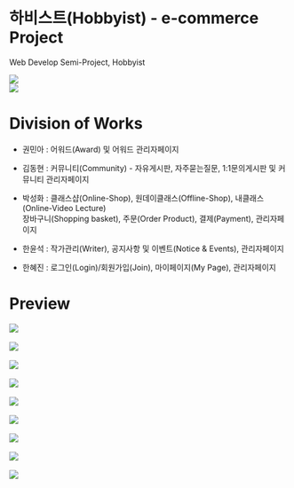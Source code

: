 # 하비스트(Hobbyist) - e-commerce Project
Web Develop Semi-Project, Hobbyist

<img src="https://user-images.githubusercontent.com/46561976/53696722-716d5b80-3e0d-11e9-8a0d-bd298214d262.jpg"><Br>
<img src="https://user-images.githubusercontent.com/46561976/53696913-c65da180-3e0e-11e9-8c10-801ed5bcb48c.jpg">

# Division of Works
- 권민아
: 어워드(Award) 및 어워드 관리자페이지

- 김동현
: 커뮤니티(Community) - 자유게시판, 자주묻는질문, 1:1문의게시판 및 커뮤니티 관리자페이지

- 박성화
: 클래스샵(Online-Shop), 원데이클래스(Offline-Shop), 내클래스(Online-Video Lecture)<Br>
장바구니(Shopping basket), 주문(Order Product), 결제(Payment), 관리자페이지

- 한윤석
: 작가관리(Writer), 공지사항 및 이벤트(Notice & Events), 관리자페이지

- 한혜진
: 로그인(Login)/회원가입(Join), 마이페이지(My Page), 관리자페이지

# Preview
<img src="https://github.com/semi-hobbyist/hobbyist/blob/master/hobbyist/web/images/preview_1.jpg"><Br><Br>
<img src="https://github.com/semi-hobbyist/hobbyist/blob/master/hobbyist/web/images/preview_2.jpg"><Br><Br>
<img src="https://github.com/semi-hobbyist/hobbyist/blob/master/hobbyist/web/images/preview_3.jpg"><Br><Br>
<img src="https://github.com/semi-hobbyist/hobbyist/blob/master/hobbyist/web/images/preview_4.jpg"><Br><Br>
<img src="https://github.com/semi-hobbyist/hobbyist/blob/master/hobbyist/web/images/preview_5.jpg"><Br><Br>
<img src="https://github.com/semi-hobbyist/hobbyist/blob/master/hobbyist/web/images/preview_6.jpg"><Br><Br>
<img src="https://github.com/semi-hobbyist/hobbyist/blob/master/hobbyist/web/images/preview_7.jpg"><Br><Br>
<img src="https://github.com/semi-hobbyist/hobbyist/blob/master/hobbyist/web/images/preview_8.jpg"><Br><Br>
<img src="https://github.com/semi-hobbyist/hobbyist/blob/master/hobbyist/web/images/preview_9.jpg"><Br><Br>

